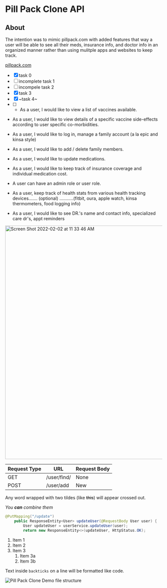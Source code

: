 # Pill Pack Clone API

## About
The intention was to mimic pillpack.com with added features that way a user will be able to see all their meds, insurance info, and doctor info in an organized manner rather than using mulitple apps and websites to keep track. 

[pillpack.com](https://www.pillpack.com/)

- [x] task 0
- [ ] incomplete task 1
- [ ] incompele task 2
- [x] task 3
- [x] ~task 4~
- [ ] - As a user, I would like to view a list of vaccines available.

- As a user, I would like to view details of a specific vaccine side-effects according to user specific co-morbidities.

- As a user, I would like to log in, manage a family account (a la epic and kinsa style)

- As a user, I would like to add / delete family members.

- As a user, I would like to update medications.

- As a user, I would like to keep track of insurance coverage and individual medication cost.

- A user can have an admin role or user role.

- As a user, keep track of health stats from various health tracking devices....... (optional) ...........(fitbit, oura, apple watch, kinsa thermometers, food logging info)

- As a user, I would like to see DR.'s name and contact info, specialized care dr's, appt reminders 


<img width="750" alt="Screen Shot 2022-02-02 at 11 33 46 AM" src="https://user-images.githubusercontent.com/15316862/152207648-21a85670-35f6-4d13-a869-91471f410b56.png">

Request Type | URL | Request Body
------------ | --- |-------------
GET | /user/find/ | None
POST| /user/add | New

Any word wrapped with two tildes (like ~~this~~) will appear crossed out.

_You **can** combine them_

```java
@PutMapping("/update")
    public ResponseEntity<User> updateUser(@RequestBody User user) {
        User updateUser = userService.updateUser(user);
        return new ResponseEntity<>(updateUser, HttpStatus.OK);
```
1. Item 1
1. Item 2
1. Item 3
   1. Item 3a
   1. Item 3b
   
Text inside `backticks` on a line will be formatted like code.

![Pill Pack Clone Demo file structure](demo/demo.gif)

